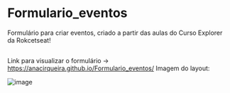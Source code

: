 # Formulario_eventos

Formulário para criar eventos, criado a partir das aulas do Curso Explorer da Rokcetseat! 
##

Link para visualizar o formulário -> https://anacirqueira.github.io/Formulario_eventos/
Imagem do layout: 

![image](https://user-images.githubusercontent.com/71336555/225407915-16949cb4-e8c0-4eb4-902e-e6adeb0cc8e7.png)
